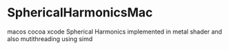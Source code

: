 # SphericalHarmonicsMac
macos cocoa xcode Spherical Harmonics implemented in metal shader and also mutithreading using simd
